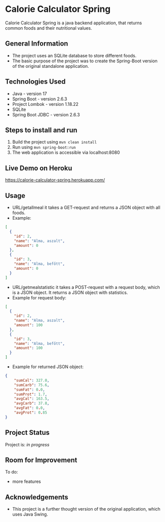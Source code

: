 # Calorie Calculator Spring
Calorie Calculator Spring is a java backend application, that returns common foods and their nutritional values.

## General Information
- The project uses an SQLite database to store different foods.
- The basic purpose of the project was to create the Spring-Boot version of the original standalone application.

## Technologies Used
- Java - version 17
- Spring Boot - version 2.6.3
- Project Lombok - version 1.18.22
- SQLite
- Spring Boot JDBC - version 2.6.3

## Steps to install and run

1. Build the project using `mvn clean install`
2. Run using `mvn spring-boot:run`
3. The web application is accessible via localhost:8080

## Live Demo on Heroku

https://calorie-calculator-spring.herokuapp.com/

## Usage

- URL/getallmeal
it takes a GET-request and returns a JSON object with all foods.
- Example:
```json
[
  {
    "id": 2,
    "name": "Alma, aszalt",
    "amount": 0
  },
  {
    "id": 3,
    "name": "Alma, befőtt",
    "amount": 0
  }
]
```
- URL/getmealstatistic
it takes a POST-request with a request body, which is a JSON object. It returns a JSON object with statistics.
- Example for request body:
```json
[
  {
    "id": 2,
    "name": "Alma, aszalt",
    "amount": 100
  },
  {
    "id": 3,
    "name": "Alma, befőtt",
    "amount": 100
  }
]
```
- Example for returned JSON object:
```json
{
    "sumCal": 327.0,
    "sumCarb": 75.6,
    "sumFat": 0.0,
    "sumProt": 1.7,
    "avgCal": 163.5,
    "avgCarb": 37.8,
    "avgFat": 0.0,
    "avgProt": 0.85
}
```

## Project Status
Project is: _in progress_

## Room for Improvement

To do:
- more features

## Acknowledgements
- This project is a further thought version of the original application, which uses Java Swing.

